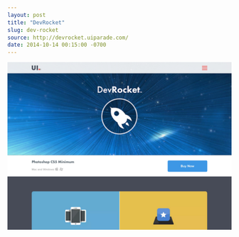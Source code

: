 ```yaml
---
layout: post
title: "DevRocket"
slug: dev-rocket
source: http://devrocket.uiparade.com/
date: 2014-10-14 00:15:00 -0700
---
```


<img src="/screenshots/dev-rocket.jpg">
